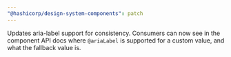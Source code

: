 ```yaml
---
"@hashicorp/design-system-components": patch
---
```


Updates aria-label support for consistency. Consumers can now see in the component API docs where `@ariaLabel` is supported for a custom value, and what the fallback value is.
